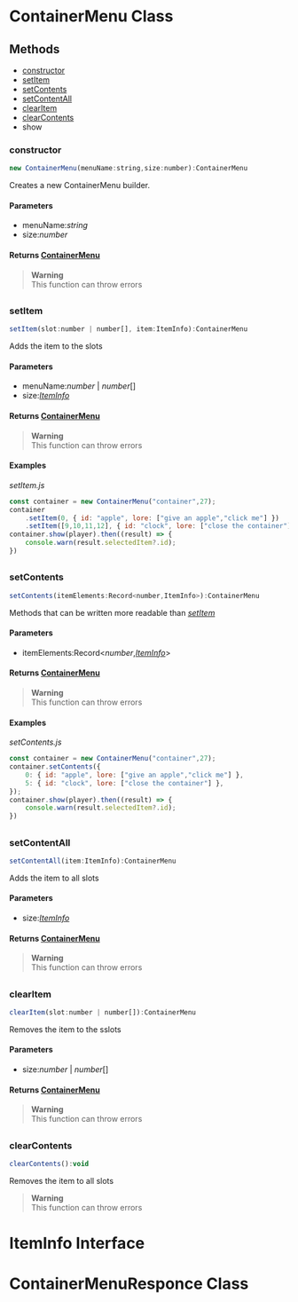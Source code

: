 # ContainerMenu Class

## Methods

* [constructor](#constructor)
* [setItem](#setitem)
* [setContents](#setcontents)
* [setContentAll](#setcontentall)
* [clearItem](#clearitem)
* [clearContents](#clearcontents)
* show

### constructor
```js
new ContainerMenu(menuName:string,size:number):ContainerMenu
```

Creates a new ContainerMenu builder.

#### Parameters
* menuName:*string*
* size:*number*

#### Returns [ContainerMenu](#containermenu-class)
> **Warning**  
> This function can throw errors  
##
##
##
### setItem
```js
setItem(slot:number | number[], item:ItemInfo):ContainerMenu
```

Adds the item to the slots

#### Parameters
* menuName:*number* | *number*[]
* size:[*ItemInfo*](#iteminfo-interface)

#### Returns [ContainerMenu](#containermenu-class)
> **Warning**  
> This function can throw errors

#### Examples

*setItem.js*
```js
const container = new ContainerMenu("container",27);
container
    .setItem(0, { id: "apple", lore: ["give an apple","click me"] })
    .setItem([9,10,11,12], { id: "clock", lore: ["close the container"] });
container.show(player).then((result) => {
    console.warn(result.selectedItem?.id);
})
```  
##
##
##
### setContents
```js
setContents(itemElements:Record<number,ItemInfo>):ContainerMenu
```

Methods that can be written more readable than [*setItem*](#setitem)

#### Parameters
* itemElements:Record<*number*,[*ItemInfo*](#iteminfo-interface)>

#### Returns [ContainerMenu](#containermenu-class)
> **Warning**  
> This function can throw errors

#### Examples

*setContents.js*
```js
const container = new ContainerMenu("container",27);
container.setContents({
    0: { id: "apple", lore: ["give an apple","click me"] },
    5: { id: "clock", lore: ["close the container"] },
});
container.show(player).then((result) => {
    console.warn(result.selectedItem?.id);
})
```  
##
##
##
### setContentAll
```js
setContentAll(item:ItemInfo):ContainerMenu
```

Adds the item to all slots

#### Parameters
* size:[*ItemInfo*](#iteminfo-interface)

#### Returns [ContainerMenu](#containermenu-class)
> **Warning**  
> This function can throw errors  
##
##
##
### clearItem
```js
clearItem(slot:number | number[]):ContainerMenu
```

Removes the item to the sslots

#### Parameters
* size:*number* | *number*[]

#### Returns [ContainerMenu](#containermenu-class)
> **Warning**  
> This function can throw errors  
##
##
##
### clearContents
```js
clearContents():void
```

Removes the item to all slots

> **Warning**  
> This function can throw errors  




# ItemInfo Interface

# ContainerMenuResponce Class

